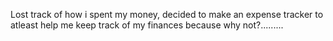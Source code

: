 Lost track of how i spent my money, decided to make an expense tracker to atleast help me keep track of my finances because why not?.........